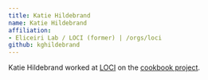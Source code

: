 ```yaml
---
title: Katie Hildebrand
name: Katie Hildebrand
affiliation:
- Eliceiri Lab / LOCI (former) | /orgs/loci
github: kghildebrand
---
```

Katie Hildebrand worked at [LOCI](/orgs/loci) on the [cookbook project](/update-sites/cookbook).
